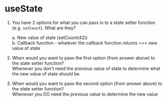 # useState
1. You have 2 options for what you can pass in to a
   state setter function (e.g. `setCount`). What are they?  
   
   a. New value of state (setCount(42))  
   b. Callback function - whatever the callback function 
   returns === new value of state


2. When would you want to pass the first option (from answer
   above) to the state setter function?  
   Whenever you don't need the previous value of state to determine
what the new value of state should be.


3. When would you want to pass the second option (from answer
   above) to the state setter function?  
   Whenever you DO need the previous value to determine the new value